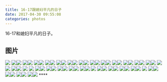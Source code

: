 ```yaml
---
title: 16-17跟媳妇平凡的日子
date: 2017-04-30 09:55:08
categories: photos
---
```


16-17和媳妇平凡的日子。
<!--more-->

## 图片

<img src="/love/16-17shenghuo/16-17shenghuo (1).jpg">  <img src="/love/16-17shenghuo/16-17shenghuo (2).jpg"><img src="/love/16-17shenghuo/16-17shenghuo (3).jpg">  <img src="/love/16-17shenghuo/16-17shenghuo (4).jpg"><img src="/love/16-17shenghuo/16-17shenghuo (5).jpg">  <img src="/love/16-17shenghuo/16-17shenghuo (6).jpg"><img src="/love/16-17shenghuo/16-17shenghuo (7).jpg">  <img src="/love/16-17shenghuo/16-17shenghuo (8).jpg"><img src="/love/16-17shenghuo/16-17shenghuo (9).jpg">  <img src="/love/16-17shenghuo/16-17shenghuo (10).jpg"><img src="/love/16-17shenghuo/16-17shenghuo (11).jpg">  <img src="/love/16-17shenghuo/16-17shenghuo (12).jpg"><img src="/love/16-17shenghuo/16-17shenghuo (13).jpg">  <img src="/love/16-17shenghuo/16-17shenghuo (14).jpg"><img src="/love/16-17shenghuo/16-17shenghuo (15).jpg">  <img src="/love/16-17shenghuo/16-17shenghuo (16).jpg"><img src="/love/16-17shenghuo/16-17shenghuo (17).jpg">  <img src="/love/16-17shenghuo/16-17shenghuo (18).jpg"><img src="/love/16-17shenghuo/16-17shenghuo (19).jpg">  <img src="/love/16-17shenghuo/16-17shenghuo (20).jpg"><img src="/love/16-17shenghuo/16-17shenghuo (21).jpg">  <img src="/love/16-17shenghuo/16-17shenghuo (22).jpg"><img src="/love/16-17shenghuo/16-17shenghuo (23).jpg">  <img src="/love/16-17shenghuo/16-17shenghuo (24).jpg"><img src="/love/16-17shenghuo/16-17shenghuo (25).jpg">  <img src="/love/16-17shenghuo/16-17shenghuo (26).jpg"><img src="/love/16-17shenghuo/16-17shenghuo (27).jpg">  <img src="/love/16-17shenghuo/16-17shenghuo (28).jpg"><img src="/love/16-17shenghuo/16-17shenghuo (29).jpg">  <img src="/love/16-17shenghuo/16-17shenghuo (30).jpg"><img src="/love/16-17shenghuo/16-17shenghuo (31).jpg">  <img src="/love/16-17shenghuo/16-17shenghuo (32).jpg">   <img src="/love/16-17shenghuo/16-17shenghuo (33).jpg">  <img src="/love/16-17shenghuo/16-17shenghuo (34).jpg"><img src="/love/16-17shenghuo/16-17shenghuo (35).jpg">  <img src="/love/16-17shenghuo/16-17shenghuo (36).jpg"><img src="/love/16-17shenghuo/16-17shenghuo (37).jpg">  <img src="/love/16-17shenghuo/16-17shenghuo (38).jpg"><img src="/love/16-17shenghuo/16-17shenghuo (39).jpg">  <img src="/love/16-17shenghuo/16-17shenghuo (40).jpg"><img src="/love/16-17shenghuo/16-17shenghuo (41).jpg">  <img src="/love/16-17shenghuo/16-17shenghuo (42).jpg"><img src="/love/16-17shenghuo/16-17shenghuo (43).jpg"> <img src="/love/16-17shenghuo/16-17shenghuo (44).jpg">  <img src="/love/16-17shenghuo/16-17shenghuo (45).jpg"><img src="/love/16-17shenghuo/16-17shenghuo (46).jpg">  <img src="/love/16-17shenghuo/16-17shenghuo (47).jpg"><img src="/love/16-17shenghuo/16-17shenghuo (48).jpg">  <img src="/love/16-17shenghuo/16-17shenghuo (49).jpg"><img src="/love/16-17shenghuo/16-17shenghuo (50).jpg">  <img src="/love/16-17shenghuo/16-17shenghuo (51).jpg"><img src="/love/16-17shenghuo/16-17shenghuo (52).jpg"> <img src="/love/16-17shenghuo/16-17shenghuo (53).jpg">  <img src="/love/16-17shenghuo/16-17shenghuo (54).jpg"><img src="/love/16-17shenghuo/16-17shenghuo (55).jpg">  <img src="/love/16-17shenghuo/16-17shenghuo (56).jpg"><img src="/love/16-17shenghuo/16-17shenghuo (57).jpg">  <img src="/love/16-17shenghuo/16-17shenghuo (58).jpg"><img src="/love/16-17shenghuo/16-17shenghuo (59).jpg">  <img src="/love/16-17shenghuo/16-17shenghuo (60).jpg"><img src="/love/16-17shenghuo/16-17shenghuo (61).jpg"> ****